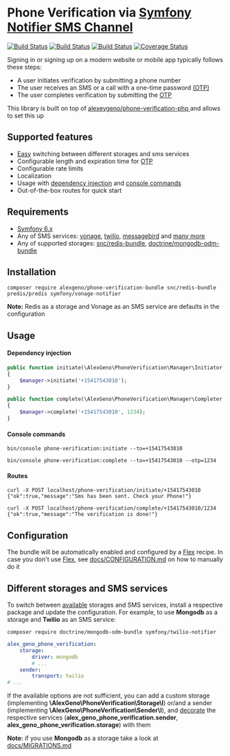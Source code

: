 # Phone Verification via [Symfony Notifier SMS Channel](https://symfony.com/doc/current/notifier.html#sms-channel)

[![Build Status](https://github.com/alexeygeno/phone-verification-bundle/workflows/Tests/badge.svg)](https://github.com/alexeygeno/phone-verification-bundle/actions/workflows/tests.yml)
[![Build Status](https://github.com/alexeygeno/phone-verification-bundle/workflows/PHPCsFixer/badge.svg)](https://github.com/alexeygeno/phone-verification-php/actions/workflows/php-cs-fixer.yml)
[![Build Status](https://github.com/alexeygeno/phone-verification-bundle/workflows/PHPStan/badge.svg)](https://github.com/alexeygeno/phone-verification-php/actions/workflows/php-stan.yml)
[![Coverage Status](https://coveralls.io/repos/github/alexeygeno/phone-verification-bundle/badge.svg)](https://coveralls.io/github/alexeygeno/phone-verification-bundle)

Signing in or signing up on a modern website or mobile app typically follows these steps:
- A user initiates verification by submitting a phone number
- The user receives an SMS or a call with a one-time password [(OTP)](https://en.wikipedia.org/wiki/One-time_password)
- The user completes verification by submitting the [OTP](https://en.wikipedia.org/wiki/One-time_password)

This library is built on top of [ alexeygeno/phone-verification-php ](https://github.com/alexeygeno/phone-verification-php) and allows to set this up

## Supported features
- [Easy](#different-storages-and-sms-services) switching between different storages and sms services
- Configurable length and expiration time for [OTP](https://en.wikipedia.org/wiki/One-time_password)
- Configurable rate limits
- Localization
- Usage with [dependency injection](https://symfony.com/doc/current/service_container.html#injecting-services-config-into-a-service) and [console commands](https://symfony.com/doc/current/console.html)
- Out-of-the-box routes for quick start

## Requirements
- [Symfony 6.x](https://symfony.com/doc/6.0/index.html)
- Any of SMS services: [vonage](https://github.com/symfony/symfony/blob/6.0/src/Symfony/Component/Notifier/Bridge/Vonage/README.md), [twilio](https://github.com/symfony/symfony/blob/6.0/src/Symfony/Component/Notifier/Bridge/Twilio/README.md), [messagebird](https://github.com/symfony/symfony/blob/6.0/src/Symfony/Component/Notifier/Bridge/MessageBird/README.md)  and [many more ](https://github.com/symfony/symfony/tree/6.0/src/Symfony/Component/Notifier)
- Any of supported storages: [snc/redis-bundle](https://github.com/snc/SncRedisBundle), [doctrine/mongodb-odm-bundle](https://github.com/doctrine/DoctrineMongoDBBundle)
## Installation
```shell
composer require alexgeno/phone-verification-bundle snc/redis-bundle predis/predis symfony/vonage-notifier
```
**Note:** Redis as a storage and Vonage as an SMS service are defaults in the configuration 

## Usage
#### Dependency injection
```php
public function initiate(\AlexGeno\PhoneVerification\Manager\Initiator $manager)
{
    $manager->initiate('+15417543010');
}
```
```php
public function complete(\AlexGeno\PhoneVerification\Manager\Completer $manager)
{
    $manager->complete('+15417543010', 1234);
}
```
#### Console commands
```shell
bin/console phone-verification:initiate --to=+15417543010
```
```shell
bin/console phone-verification:complete --to=+15417543010 --otp=1234
```
#### Routes
```shell
curl -X POST localhost/phone-verification/initiate/+15417543010
{"ok":true,"message":"Sms has been sent. Check your Phone!"}
```
```shell
curl -X POST localhost/phone-verification/complete/+15417543010/1234
{"ok":true,"message":"The verification is done!"}
```
## Configuration
The bundle will be automatically enabled and configured by a [Flex](https://symfony.com/doc/current/quick_tour/flex_recipes.html#flex-recipes-and-aliases) recipe.
In case you don't use [Flex](https://symfony.com/doc/current/quick_tour/flex_recipes.html#flex-recipes-and-aliases), see [docs/CONFIGURATION.md](docs/CONFIGURATION.md) on how to manually do it

## Different storages and SMS services
To switch between [available](#requirements) storages and SMS services, install a respective package and update the configuration. For example, to use **Mongodb** as a storage and **Twilio** as an SMS service:
```shell
composer require doctrine/mongodb-odm-bundle symfony/twilio-notifier
```
```yaml
alex_geno_phone_verification:
    storage:
        driver: mongodb
        # ...
    sender:
        transport: twilio
# ...
```
If the available options are not sufficient, you can add a custom storage (implementing **\AlexGeno\PhoneVerification\Storage\I**) or/and a sender (implementing **\AlexGeno\PhoneVerification\Sender\I**), and 
[decorate](https://symfony.com/doc/current/service_container/service_decoration.html) the respective services (**alex_geno_phone_verification.sender**, **alex_geno_phone_verification.storage**) with them

**Note:** if you use **Mongodb** as a storage take a look at [docs/MIGRATIONS.md](docs/MIGRATIONS.md)